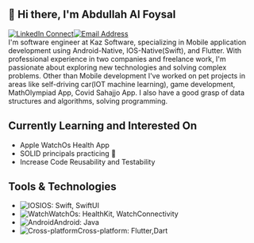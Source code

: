 ## 👋 Hi there, I'm Abdullah Al Foysal

[![LinkedIn Connect](https://img.shields.io/badge/-211e1b?style=flat-square&logoColor=0e76a8&labelColor=211e1b&logo=linkedin)](https://www.linkedin.com/in/abdullahfoysal/)[![Email Address](https://img.shields.io/badge/-211e1b?style=flat-square&logoColor=D44638&labelColor=211e1b&logo=gmail)](mailto:abdullahfoysal32@gmail.com) <br/>
I'm software engineer at Kaz Software, specializing in Mobile application development using Android-Native, IOS-Native(Swift), and Flutter. With professional experience in two companies and freelance work, I'm passionate about exploring new technologies and solving complex problems. Other than Mobile development I've worked on pet projects in areas like  self-driving car(IOT machine learning), game development, MathOlympiad App, Covid Sahajjo App. I also have a good grasp of data structures and algorithms, solving programming.

## Currently Learning and Interested On

- Apple WatchOs Health App
- SOLID principals practicing 🦀
- Increase Code Reusability and Testability
  
## Tools & Technologies

- ![IOS](https://img.shields.io/badge/-211e1b?style=flat-square&logoColor=FFFFFF&labelColor=00FFFFFF&logo=apple)IOS: Swift, SwiftUI
- ![Watch](https://img.shields.io/badge/-211e1b?style=flat-square&logoColor=FFFFFF&labelColor=00FFFFFF&logo=apple)WatchOs: HealthKit, WatchConnectivity
- ![Android](https://img.shields.io/badge/-211e1b?style=flat-square&logoColor=008000&labelColor=00FFFFFF&logo=Android)Android: Java
- ![Cross-platform](https://img.shields.io/badge/-211e1b?style=flat-square&logoColor=ADD8E6&labelColor=00FFFFFF&logo=flutter)Cross-platform: Flutter,Dart


<!-- ## Coding Activity (Last 7 days on VS Code)

| Coding Activity      | Languages |
| ----------- | ----------- |
| <img src="https://wakatime.com/share/@KhanShaheb34/3b69f29e-79d0-49cc-8667-178370524eb5.svg" height="500" alt="CodingActivity"/>   | <img src="https://wakatime.com/share/@KhanShaheb34/b237976c-7733-40ea-98c9-32b68554e6d8.svg" height="500" alt="Languages"/>        | -->
